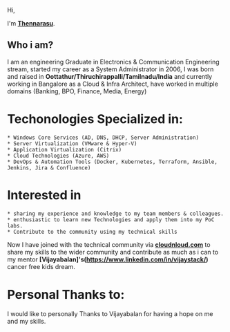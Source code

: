 Hi,

I'm **[Thennarasu](linkedin.com/in/thennarasu-duraikannu-58a12032/)**.

## Who i am?

I am an engineering Graduate in Electronics & Communication Engineering stream, started my career as a System Administrator in 2006,
I was born and raised in **Oottathur/Thiruchirappalli/Tamilnadu/India** and currently working in Bangalore as a Cloud & Infra Architect, have worked in multiple domains (Banking, BPO, Finance, Media, Energy)

# Techonologies Specialized in:

	* Windows Core Services (AD, DNS, DHCP, Server Administration)
	* Server Virtualization (VMware & Hyper-V)
	* Application Virtualization (Citrix)
	* Cloud Technologies (Azure, AWS)
	* DevOps & Automation Tools (Docker, Kubernetes, Terraform, Ansible, Jenkins, Jira & Confluence)

# Interested in

	* sharing my experience and knowledge to my team members & colleagues.
	* enthusiastic to learn new Technologies and apply them into my PoC labs.
	* Contribute to the community using my technical skills
	

Now I have joined with the technical community via **[cloudnloud.com](https://www.cloudnloud.com/)** to share my skills to the wider community and contribute as much as i can to my mentor **[Vijayabalan]'s(https://www.linkedin.com/in/vijaystack/)** cancer free kids dream.

# Personal Thanks to:

I would like to personally Thanks to Vijayabalan for having a hope on me and my skills.